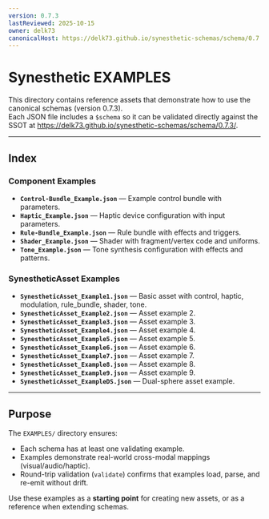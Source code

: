 ```yaml
---
version: 0.7.3
lastReviewed: 2025-10-15
owner: delk73
canonicalHost: https://delk73.github.io/synesthetic-schemas/schema/0.7.3/
---
```



# Synesthetic EXAMPLES

This directory contains reference assets that demonstrate how to use the canonical schemas (version 0.7.3).  
Each JSON file includes a `$schema` so it can be validated directly against the SSOT at https://delk73.github.io/synesthetic-schemas/schema/0.7.3/.

---

## Index

### Component Examples
- **`Control-Bundle_Example.json`** — Example control bundle with parameters.
- **`Haptic_Example.json`** — Haptic device configuration with input parameters.
- **`Rule-Bundle_Example.json`** — Rule bundle with effects and triggers.
- **`Shader_Example.json`** — Shader with fragment/vertex code and uniforms.
- **`Tone_Example.json`** — Tone synthesis configuration with effects and patterns.

### SynestheticAsset Examples
- **`SynestheticAsset_Example1.json`** — Basic asset with control, haptic, modulation, rule_bundle, shader, tone.
- **`SynestheticAsset_Example2.json`** — Asset example 2.
- **`SynestheticAsset_Example3.json`** — Asset example 3.
- **`SynestheticAsset_Example4.json`** — Asset example 4.
- **`SynestheticAsset_Example5.json`** — Asset example 5.
- **`SynestheticAsset_Example6.json`** — Asset example 6.
- **`SynestheticAsset_Example7.json`** — Asset example 7.
- **`SynestheticAsset_Example8.json`** — Asset example 8.
- **`SynestheticAsset_Example9.json`** — Asset example 9.
- **`SynestheticAsset_ExampleDS.json`** — Dual-sphere asset example.

---

## Purpose

The `EXAMPLES/` directory ensures:  
- Each schema has at least one validating example.  
- Examples demonstrate real-world cross-modal mappings (visual/audio/haptic).  
- Round-trip validation (`validate`) confirms that examples load, parse, and re-emit without drift.  

Use these examples as a **starting point** for creating new assets, or as a reference when extending schemas.